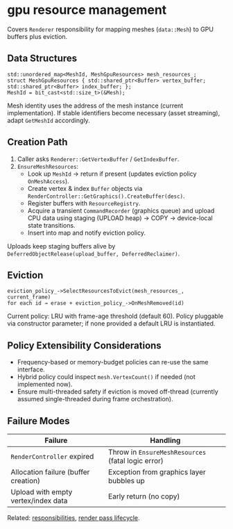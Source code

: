 # gpu resource management

Covers `Renderer` responsibility for mapping meshes (`data::Mesh`) to GPU
buffers plus eviction.

## Data Structures

```text
std::unordered_map<MeshId, MeshGpuResources> mesh_resources_;
struct MeshGpuResources { std::shared_ptr<Buffer> vertex_buffer; std::shared_ptr<Buffer> index_buffer; };
MeshId = bit_cast<std::size_t>(&Mesh);
```

Mesh identity uses the address of the mesh instance (current implementation). If
stable identifiers become necessary (asset streaming), adapt `GetMeshId`
accordingly.

## Creation Path

1. Caller asks `Renderer::GetVertexBuffer` / `GetIndexBuffer`.
2. `EnsureMeshResources`:
   * Look up `MeshId` → return if present (updates eviction policy
     `OnMeshAccess`).
   * Create vertex & index `Buffer` objects via
     `RenderController::GetGraphics().CreateBuffer(desc)`.
   * Register buffers with `ResourceRegistry`.
   * Acquire a transient `CommandRecorder` (graphics queue) and upload CPU data
     using staging (UPLOAD heap) → COPY → device-local state transitions.
   * Insert into map and notify eviction policy.

Uploads keep staging buffers alive by `DeferredObjectRelease(upload_buffer,
DeferredReclaimer)`.

## Eviction

```text
eviction_policy_->SelectResourcesToEvict(mesh_resources_, current_frame)
for each id → erase + eviction_policy_->OnMeshRemoved(id)
```

Current policy: LRU with frame-age threshold (default 60). Policy pluggable via
constructor parameter; if none provided a default LRU is instantiated.

## Policy Extensibility Considerations

* Frequency-based or memory-budget policies can re-use the same interface.
* Hybrid policy could inspect `mesh.VertexCount()` if needed (not implemented
  now).
* Ensure multi-threaded safety if eviction is moved off-thread (currently
  assumed single-threaded during frame orchestration).

## Failure Modes

| Failure | Handling |
|---------|----------|
| `RenderController` expired | Throw in `EnsureMeshResources` (fatal logic error) |
| Allocation failure (buffer creation) | Exception from graphics layer bubbles up |
| Upload with empty vertex/index data | Early return (no copy) |

Related: [responsibilities](responsibilities.md), [render pass
lifecycle](render_pass_lifecycle.md).
